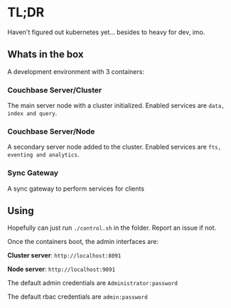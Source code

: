 
# TL;DR

Haven't figured out kubernetes yet... besides to heavy for dev, imo.

## Whats in the box

A development environment with 3 containers:

### Couchbase Server/Cluster

The main server node with a cluster initialized.  Enabled services are `data, index and query`.

### Couchbase Server/Node

A secondary server node added to the cluster.  Enabled services are `fts, eventing and analytics`.

### Sync Gateway

A sync gateway to perform services for clients


## Using

Hopefully can just run `./control.sh` in the folder.  Report an issue if not.

Once the containers boot, the admin interfaces are:

**Cluster server**: `http://localhost:8091` 

**Node server**: `http://localhost:9091`

The default admin credentials are `Administrator:password`

The default rbac credentials are `admin:password`






